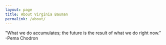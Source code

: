 ```yaml
---
layout: page
title: About Virginia Bauman
permalink: /about/
---
```


"What we do accumulates; the future is the result of what we do right now." -Pema Chodron
